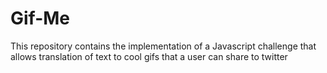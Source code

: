 # Gif-Me

This repository contains the implementation of a Javascript challenge that allows translation of text to cool gifs that a user can share to twitter
